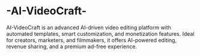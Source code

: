 # -AI-VideoCraft-
AI-VideoCraft is an advanced AI-driven video editing platform with automated templates, smart customization, and monetization features. Ideal for creators, marketers, and filmmakers, it offers AI-powered editing, revenue sharing, and a premium ad-free experience.
